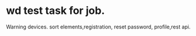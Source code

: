# wd test task for job.
Warning devices.
sort elements,registration, reset password, profile,rest api.
